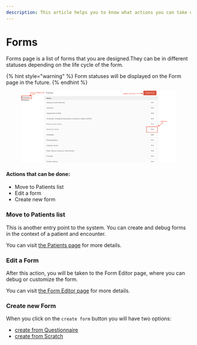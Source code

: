 ```yaml
---
description: This article helps you to know what actions you can take on this page
---
```


# Forms

Forms page is a list of forms that you are designed.They can be in different statuses depending on the life cycle of the form.

{% hint style="warning" %}
Form statuses will be displayed on the Form page in the future.
{% endhint %}

<figure><img src="../../../.gitbook/assets/Screenshot 2022-08-24 at 18.18.18 (1).png" alt=""><figcaption></figcaption></figure>

#### Actions that can be done:

* Move to Patients list
* Edit a form
* Create new form

### Move to Patients list

This is another entry point to the system. You can create and debug forms in the context of a patient and encounter.&#x20;

You can visit [the Patients page](patients.md) for more details.

### Edit a Form

After this action, you will be taken to the Form Editor page, where you can debug or customize the form.

You can visit [the Form Editor page](form-editor.md) for more details.

### Create new Form

When you click on the `create form` button you will have two options:

* [create from Questionnaire](../user-guides/create-form-from-questionnaire.md)
* [create from Scratch](../user-guides/create-form-from-scratch.md)

